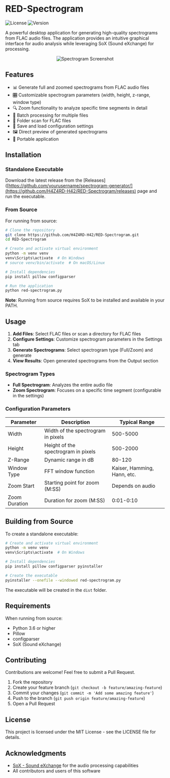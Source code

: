 # RED-Spectrogram

![License](https://img.shields.io/badge/license-MIT-blue.svg)
![Version](https://img.shields.io/badge/version-2.0-green.svg)

A powerful desktop application for generating high-quality spectrograms from FLAC audio files. The application provides an intuitive graphical interface for audio analysis while leveraging SoX (Sound eXchange) for processing.

<p align="center">
  <img src="https://github.com/user-attachments/assets/93f25a32-b9c2-4c8f-b4d1-9e55d42ececd"
  alt="Spectrogram Screenshot" />
</p>

## Features

- 📊 Generate full and zoomed spectrograms from FLAC audio files
- 🎛️ Customizable spectrogram parameters (width, height, z-range, window type)
- 🔍 Zoom functionality to analyze specific time segments in detail
- 📁 Batch processing for multiple files
- 📂 Folder scan for FLAC files
- 💾 Save and load configuration settings
- 🖼️ Direct preview of generated spectrograms
- 📱 Portable application

## Installation

### Standalone Executable

Download the latest release from the [Releases]([https://github.com/yourusername/spectrogram-generator/](https://github.com/H4Z4RD-H42/RED-Spectrogram/releases) page and run the executable.

### From Source

For running from source:

```bash
# Clone the repository
git clone https://github.com/H4Z4RD-H42/RED-Spectrogram.git
cd RED-Spectrogram

# Create and activate virtual environment
python -m venv venv
venv\Scripts\activate  # On Windows
# source venv/bin/activate  # On macOS/Linux

# Install dependencies
pip install pillow configparser

# Run the application
python red-spectrogram.py
```

**Note**: Running from source requires SoX to be installed and available in your PATH.

## Usage

1. **Add Files**: Select FLAC files or scan a directory for FLAC files
2. **Configure Settings**: Customize spectrogram parameters in the Settings tab
3. **Generate Spectrograms**: Select spectrogram type (Full/Zoom) and generate
4. **View Results**: Open generated spectrograms from the Output section

### Spectrogram Types

- **Full Spectrogram**: Analyzes the entire audio file
- **Zoom Spectrogram**: Focuses on a specific time segment (configurable in the settings)

### Configuration Parameters

| Parameter | Description | Typical Range |
|-----------|-------------|---------------|
| Width | Width of the spectrogram in pixels | 500-5000 |
| Height | Height of the spectrogram in pixels | 500-2000 |
| Z-Range | Dynamic range in dB | 80-120 |
| Window Type | FFT window function | Kaiser, Hamming, Hann, etc. |
| Zoom Start | Starting point for zoom (M:SS) | Depends on audio |
| Zoom Duration | Duration for zoom (M:SS) | 0:01-0:10 |

## Building from Source

To create a standalone executable:

```bash
# Create and activate virtual environment
python -m venv venv
venv\Scripts\activate  # On Windows

# Install dependencies
pip install pillow configparser pyinstaller

# Create the executable
pyinstaller --onefile --windowed red-spectrogram.py
```

The executable will be created in the `dist` folder.

## Requirements

When running from source:

- Python 3.6 or higher
- Pillow
- configparser
- SoX (Sound eXchange)

## Contributing

Contributions are welcome! Feel free to submit a Pull Request.

1. Fork the repository
2. Create your feature branch (`git checkout -b feature/amazing-feature`)
3. Commit your changes (`git commit -m 'Add some amazing feature'`)
4. Push to the branch (`git push origin feature/amazing-feature`)
5. Open a Pull Request

## License

This project is licensed under the MIT License - see the LICENSE file for details.

## Acknowledgments

- [SoX - Sound eXchange](https://sourceforge.net/projects/sox/) for the audio processing capabilities
- All contributors and users of this software
